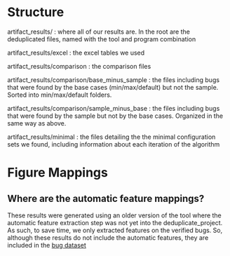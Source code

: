 # Structure

artifact_results/ : where all of our results are. In the root are the deduplicated files, named with the tool and program combination

artifact_results/excel : the excel tables we used

artifact_results/comparison : the comparison files

artifact_results/comparison/base_minus_sample : the files including bugs that were found by the base cases (min/max/default) but not the sample. Sorted into min/max/default folders.

artifact_results/comparison/sample_minus_base : the files including bugs that were found by the sample but not by the base cases. Organized in the same way as above.

artifact_results/minimal : the files detailing the the minimal configuration sets we found, including information about each iteration of the algorithm

# Figure Mappings

## Where are the automatic feature mappings?

These results were generated using an older version of the tool where the automatic feature extraction step was not yet into the deduplicate_project. As such, to save time, we only extracted features on the verified bugs. So, although these results do not include the automatic features, they are included in the [bug dataset](./excel/bug_dataset.xlsx)
